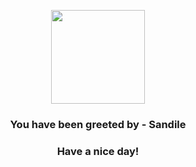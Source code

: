 <p align="center">
            <img src="https://raw.githubusercontent.com/PokeAPI/sprites/master/sprites/pokemon/551.png" width="150" height="150">
          </p>
          <h3 align="center">You have been greeted by - <b>Sandile</b></h3>
          <h3 align="center">Have a nice day!</h3>
        